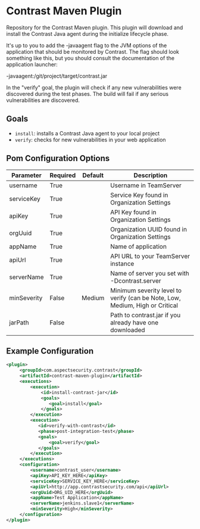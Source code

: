 # Contrast Maven Plugin

Repository for the Contrast Maven plugin. This plugin will download and install the Contrast Java agent during the initialize lifecycle phase.

It's up to you to add the -javaagent flag to the JVM options of the application that should be monitored by Contrast. The flag should look something like this, but you should consult the documentation of the application launcher:

 -javaagent:/git/project/target/contrast.jar

In the "verify" goal, the plugin will check if any new vulnerabilities were discovered during the test phases. The build will fail if any serious vulnerabilities are discovered.

## Goals

* `install`: installs a Contrast Java agent to your local project
* `verify`: checks for new vulnerabilities in your web application


## Pom Configuration Options

| Parameter   | Required | Default | Description                                                                  |
|-------------|----------|---------|------------------------------------------------------------------------------|
| username    | True     |         | Username in TeamServer                                                       |
| serviceKey  | True     |         | Service Key found in Organization Settings                                   |
| apiKey      | True     |         | API Key found in Organization Settings                                       |
| orgUuid     | True     |         | Organization UUID found in Organization Settings                             |
| appName     | True     |         | Name of application                                                          |
| apiUrl      | True     |         | API URL to your TeamServer instance                                          |
| serverName  | True     |         | Name of server you set with -Dcontrast.server                                |
| minSeverity | False    | Medium  | Minimum severity level to verify (can be Note, Low, Medium, High or Critical |
| jarPath     | False    |         | Path to contrast.jar if you already have one downloaded                      |

## Example Configuration

```xml
<plugin>
     <groupId>com.aspectsecurity.contrast</groupId>
     <artifactId>contrast-maven-plugin</artifactId>
     <executions>
         <execution>
             <id>install-contrast-jar</id>
             <goals>
                <goal>install</goal>
             </goals>
         </execution>
         <execution>
            <id>verify-with-contrast</id>
            <phase>post-integration-test</phase>
            <goals>
                <goal>verify</goal>
            </goals>
         </execution>
     </executions>
     <configuration>
         <username>contrast_user</username>
         <apiKey>API_KEY_HERE</apiKey>
         <serviceKey>SERVICE_KEY_HERE</serviceKey>
         <apiUrl>http://app.contrastsecurity.com/api</apiUrl>
         <orgUuid>ORG_UID_HERE</orgUuid>
         <appName>Test Application</appName>
         <serverName>jenkins.slave1</serverName>
         <minSeverity>High</minSeverity>
     </configuration>
</plugin>
```
